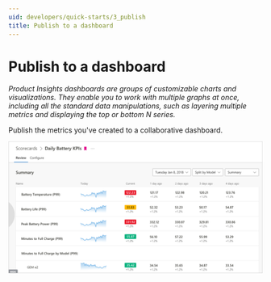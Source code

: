 ```yaml
---
uid: developers/quick-starts/3_publish
title: Publish to a dashboard
---
```

# Publish to a dashboard

_Product Insights dashboards are groups of customizable charts and visualizations. They enable you to work with multiple graphs at once, including all the standard data manipulations, such as layering multiple metrics and displaying the top or bottom N series._

Publish the metrics you've created to a collaborative dashboard.

![Dashboard](dashboard.png)
